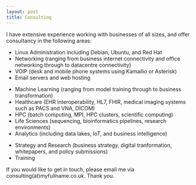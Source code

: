 ```yaml
---
layout: post
title: Consulting
---
```


I have extensive experience working with businesses of all sizes, and offer consultancy in the following areas:
- Linux Administration including Debian, Ubuntu, and Red Hat
- Networking (ranging from business internet connectivity and office networking through to datacentre connectivity)
- VOIP (desk and mobile phone systems using Kamailio or Asterisk)
- Email servers and web hosting

<!-- -->

- Machine Learning (ranging from model training through to business transformation)
- Healthcare (EHR interoperability, HL7, FHIR, medical imaging systems such as PACS and VNA, DICOM)
- HPC (batch computing, MPI, HPC clusters, scientific computing)
- Life Sciences (sequencing, bioinformatics pipelines, research environments)
- Analytics (including data lakes, IoT, and business intelligence)

<!-- -->

- Strategy and Research (business strategy, digital tranformation, whitepapers, and policy submissions)
- Training

If you would like to get in touch, please email me via consulting(at)myfullname.co.uk. Thank you.
